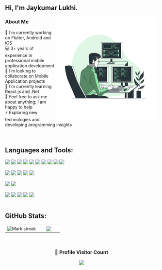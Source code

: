 ## Hi, I'm Jaykumar Lukhi.

<img src="https://raw.githubusercontent.com/jay-36/Constrain/main/constrains/Assets.xcassets/AppIcon.appiconset/developer.png" min-width="340px" max-width="400px" width="340px" align="right" alt="Computador">

### About Me 
🔭 I’m currently working on Flutter, Android and iOS<br>
💻 3+ years of experience in professional mobile application development<br>
👯 I’m looking to collaborate on Mobile Application projects<br>
🌱 I’m currently learning React.js and .Net<br>
💬 Feel free to ask me about anything; I am happy to help<br>
⚡ Exploring new technologies and developing programming insights<br>
<br>
<br>

## Languages and Tools:
<div align="left">
  <img src="https://img.shields.io/badge/c-%2300599C.svg?style=for-the-badge&logo=c&logoColor=white" />
  <img src="https://img.shields.io/badge/c++-%2300599C.svg?style=for-the-badge&logo=c%2B%2B&logoColor=white" />
  <img src="https://img.shields.io/badge/dart-%230175C2.svg?style=for-the-badge&logo=dart&logoColor=white" />
  <img src="https://img.shields.io/badge/java-%23ED8B00.svg?style=for-the-badge&logo=openjdk&logoColor=white" />
  <img src="https://img.shields.io/badge/swift-F54A2A?style=for-the-badge&logo=swift&logoColor=white" />
  <img src="https://img.shields.io/badge/c%23-%23239120.svg?style=for-the-badge&logo=csharp&logoColor=white" />
  <img src="https://img.shields.io/badge/html5-%23E34F26.svg?style=for-the-badge&logo=html5&logoColor=white" />
  <img src="https://img.shields.io/badge/css3-%231572B6.svg?style=for-the-badge&logo=css3&logoColor=white" />
  <img src="https://img.shields.io/badge/javascript-%23323330.svg?style=for-the-badge&logo=javascript&logoColor=%23F7DF1E" />
  <img src="https://img.shields.io/badge/python-3670A0?style=for-the-badge&logo=python&logoColor=ffdd54" />
</div>
<br>
<div align="left">
  <img src="https://img.shields.io/badge/Flutter-%2302569B.svg?style=for-the-badge&logo=Flutter&logoColor=white/">
  <img src="https://img.shields.io/badge/android-4faf54.svg?style=for-the-badge&logo=android&logoColor=white" />
  <img src="https://img.shields.io/badge/ios-000000.svg?style=for-the-badge&logo=ios&logoColor=white" />
  <img src="https://img.shields.io/badge/react-%2320232a.svg?style=for-the-badge&logo=react&logoColor=%2361DAFB" />
  <img src="https://img.shields.io/badge/.NET-5C2D91?style=for-the-badge&logo=.net&logoColor=white" />
</div>
<br>
<div align="left">
  <img src="https://img.shields.io/badge/firebase-%23039BE5.svg?style=for-the-badge&logo=firebase" />
  <img src="https://img.shields.io/badge/mysql-%2300000f.svg?style=for-the-badge&logo=mysql&logoColor=white" />
</div>
<br>
<div align="left">
  <img src="https://img.shields.io/badge/Git-F05032?style=for-the-badge&logo=git&logoColor=white" />
  <img src="https://img.shields.io/badge/figma-%23F24E1E.svg?style=for-the-badge&logo=figma&logoColor=white" />
  <img src="https://img.shields.io/badge/adobe%20photoshop-%2331A8FF.svg?style=for-the-badge&logo=adobe%20photoshop&logoColor=white" />
  <img src="https://img.shields.io/badge/Trello-%23026AA7.svg?style=for-the-badge&logo=Trello&logoColor=white" />
  <img src="https://img.shields.io/badge/apache-%23D42029.svg?style=for-the-badge&logo=apache&logoColor=white" />
</div>
<br>



## GitHub Stats:
<table border="0" align="center">
  <tr border="0">
    <td width="60%" align="center">
      <img title="🔥 Get streak stats for your profile at git.io/streak-stats" alt="Mark streak" src="https://github-readme-streak-stats.herokuapp.com/?user=jay-36&theme=dark&hide_border=false" /> 
    </td>
    <td width="40%" align="center">
      <img align="center" src="https://github-readme-stats.vercel.app/api/top-langs/?username=Jay-36&theme=dark&hide_border=false&include_all_commits=false&count_private=false&layout=compact&langs_count=8"/>
    </td>
</tr>
</table>
<br>

<div align=center>
  <h3><b>📍 Profile Visitor Count</b></h3>
</div>
    
<p align="center" >   
  <img src="https://profile-counter.glitch.me/jay-36/count.svg" />  
</p>

